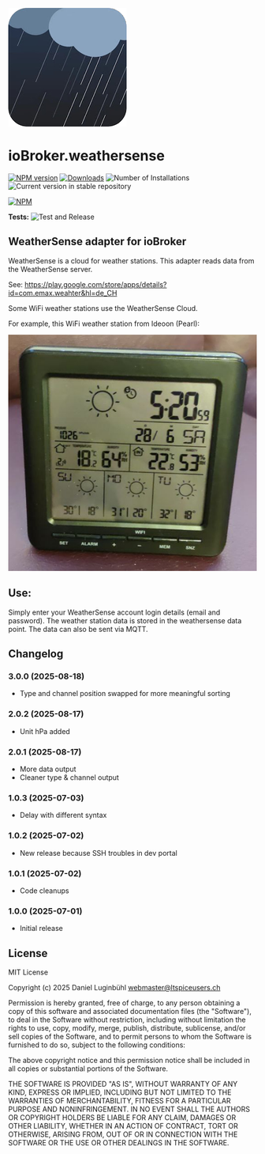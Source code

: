 ![Logo](admin/weathersense.png)

# ioBroker.weathersense

[![NPM version](https://img.shields.io/npm/v/iobroker.weathersense.svg)](https://www.npmjs.com/package/iobroker.weathersense)
[![Downloads](https://img.shields.io/npm/dm/iobroker.weathersense.svg)](https://www.npmjs.com/package/iobroker.weathersense)
![Number of Installations](https://iobroker.live/badges/weathersense-installed.svg)
![Current version in stable repository](https://iobroker.live/badges/weathersense-stable.svg)

[![NPM](https://nodei.co/npm/iobroker.weathersense.png?downloads=true)](https://nodei.co/npm/iobroker.weathersense/)

**Tests:** ![Test and Release](https://github.com/ltspicer/ioBroker.weathersense/workflows/Test%20and%20Release/badge.svg)

## WeatherSense adapter for ioBroker

WeatherSense is a cloud for weather stations. This adapter reads data from the WeatherSense server.

See: https://play.google.com/store/apps/details?id=com.emax.weahter&hl=de_CH

Some WiFi weather stations use the WeatherSense Cloud.

For example, this WiFi weather station from Ideoon (Pearl):

![Screenshot](https://github.com/ltspicer/WeatherSense/blob/main/wetterstation.png)

## Use:

Simply enter your WeatherSense account login details (email and password).
The weather station data is stored in the weathersense data point.
The data can also be sent via MQTT.

## Changelog
### 3.0.0 (2025-08-18)

- Type and channel position swapped for more meaningful sorting

### 2.0.2 (2025-08-17)

- Unit hPa added

### 2.0.1 (2025-08-17)

- More data output
- Cleaner type & channel output

### 1.0.3 (2025-07-03)

- Delay with different syntax

### 1.0.2 (2025-07-02)

- New release because SSH troubles in dev portal

### 1.0.1 (2025-07-02)

- Code cleanups

### 1.0.0 (2025-07-01)

- Initial release

## License

MIT License

Copyright (c) 2025 Daniel Luginbühl <webmaster@ltspiceusers.ch>

Permission is hereby granted, free of charge, to any person obtaining a copy
of this software and associated documentation files (the "Software"), to deal
in the Software without restriction, including without limitation the rights
to use, copy, modify, merge, publish, distribute, sublicense, and/or sell
copies of the Software, and to permit persons to whom the Software is
furnished to do so, subject to the following conditions:

The above copyright notice and this permission notice shall be included in all
copies or substantial portions of the Software.

THE SOFTWARE IS PROVIDED "AS IS", WITHOUT WARRANTY OF ANY KIND, EXPRESS OR
IMPLIED, INCLUDING BUT NOT LIMITED TO THE WARRANTIES OF MERCHANTABILITY,
FITNESS FOR A PARTICULAR PURPOSE AND NONINFRINGEMENT. IN NO EVENT SHALL THE
AUTHORS OR COPYRIGHT HOLDERS BE LIABLE FOR ANY CLAIM, DAMAGES OR OTHER
LIABILITY, WHETHER IN AN ACTION OF CONTRACT, TORT OR OTHERWISE, ARISING FROM,
OUT OF OR IN CONNECTION WITH THE SOFTWARE OR THE USE OR OTHER DEALINGS IN THE
SOFTWARE.
